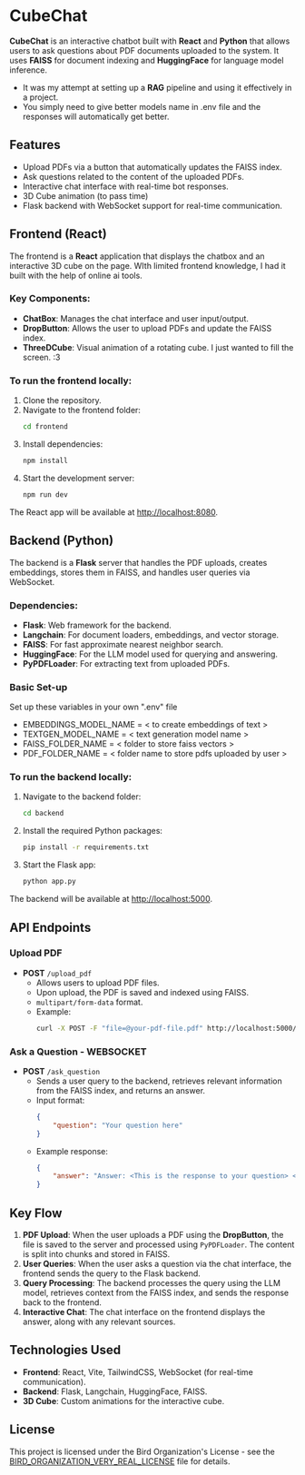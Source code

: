 # CubeChat

**CubeChat** is an interactive chatbot built with **React** and **Python** that allows users to ask questions about PDF documents uploaded to the system. It uses **FAISS** for document indexing and **HuggingFace** for language model inference.
- It was my attempt at setting up a **RAG** pipeline and using it effectively in a project.
- You simply need to give better models name in .env file and the responses will automatically get better.


## Features
- Upload PDFs via a button that automatically updates the FAISS index.
- Ask questions related to the content of the uploaded PDFs.
- Interactive chat interface with real-time bot responses.
- 3D Cube animation (to pass time)
- Flask backend with WebSocket support for real-time communication.


## Frontend (React)

The frontend is a **React** application that displays the chatbox and an interactive 3D cube on the page. WIth limited frontend knowledge, I had it built with the help of online ai tools.

### Key Components:
- **ChatBox**: Manages the chat interface and user input/output.
- **DropButton**: Allows the user to upload PDFs and update the FAISS index.
- **ThreeDCube**: Visual animation of a rotating cube. I just wanted to fill the screen. :3

### To run the frontend locally:
1. Clone the repository.
2. Navigate to the frontend folder:
    ```bash
    cd frontend
    ```
3. Install dependencies:
    ```bash
    npm install
    ```
4. Start the development server:
    ```bash
    npm run dev
    ```

The React app will be available at [http://localhost:8080](http://localhost:8080).

## Backend (Python)

The backend is a **Flask** server that handles the PDF uploads, creates embeddings, stores them in FAISS, and handles user queries via WebSocket.

### Dependencies:
- **Flask**: Web framework for the backend.
- **Langchain**: For document loaders, embeddings, and vector storage.
- **FAISS**: For fast approximate nearest neighbor search.
- **HuggingFace**: For the LLM model used for querying and answering.
- **PyPDFLoader**: For extracting text from uploaded PDFs.


### Basic Set-up
Set up these variables in your own ".env" file 
- EMBEDDINGS_MODEL_NAME = < to create embeddings of text >
- TEXTGEN_MODEL_NAME = < text generation model name >
- FAISS_FOLDER_NAME = < folder to store faiss vectors >
- PDF_FOLDER_NAME = < folder name to store pdfs uploaded by user >

### To run the backend locally:
1. Navigate to the backend folder:
    ```bash
    cd backend
    ```
2. Install the required Python packages:
    ```bash
    pip install -r requirements.txt
    ```
3. Start the Flask app:
    ```bash
    python app.py
    ```

The backend will be available at [http://localhost:5000](http://localhost:5000).

## API Endpoints

### Upload PDF
- **POST** `/upload_pdf`
    - Allows users to upload PDF files.
    - Upon upload, the PDF is saved and indexed using FAISS.
    - `multipart/form-data` format.
    - Example:
        ```bash
        curl -X POST -F "file=@your-pdf-file.pdf" http://localhost:5000/upload_pdf
        ```

### Ask a Question - WEBSOCKET
- **POST** `/ask_question`
    - Sends a user query to the backend, retrieves relevant information from the FAISS index, and returns an answer.
    - Input format:
        ```json
        {
            "question": "Your question here"
        }
        ```
    - Example response:
        ```json
        {
            "answer": "Answer: <This is the response to your question> <optional: sources>",
        }
        ```

## Key Flow

1. **PDF Upload**: When the user uploads a PDF using the **DropButton**, the file is saved to the server and processed using `PyPDFLoader`. The content is split into chunks and stored in FAISS.
2. **User Queries**: When the user asks a question via the chat interface, the frontend sends the query to the Flask backend.
3. **Query Processing**: The backend processes the query using the LLM model, retrieves context from the FAISS index, and sends the response back to the frontend.
4. **Interactive Chat**: The chat interface on the frontend displays the answer, along with any relevant sources.

## Technologies Used
- **Frontend**: React, Vite, TailwindCSS, WebSocket (for real-time communication).
- **Backend**: Flask, Langchain, HuggingFace, FAISS.
- **3D Cube**: Custom animations for the interactive cube.

## License

This project is licensed under the Bird Organization's License - see the [BIRD_ORGANIZATION_VERY_REAL_LICENSE](BIRD_ORGANIZATION_VERY_REAL_LICENSE) file for details.


